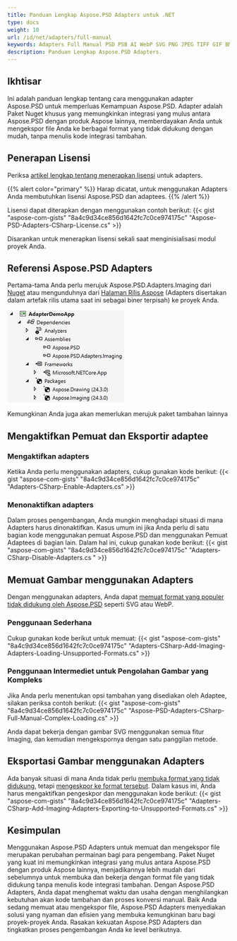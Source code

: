```yaml
---
title: Panduan Lengkap Aspose.PSD Adapters untuk .NET
type: docs
weight: 10
url: /id/net/adapters/full-manual
keywords: Adapters Full Manual PSD PSB AI WebP SVG PNG JPEG TIFF GIF BMP panduan awal cepat
description: Panduan Lengkap Aspose.PSD Adapters.
---
```


## Ikhtisar

Ini adalah panduan lengkap tentang cara menggunakan adapter Aspose.PSD untuk memperluas Kemampuan Aspose.PSD.
Adapter adalah Paket Nuget khusus yang memungkinkan integrasi yang mulus antara Aspose.PSD dengan produk Aspose lainnya, memberdayakan Anda untuk mengekspor file Anda ke berbagai format yang tidak didukung dengan mudah, tanpa menulis kode integrasi tambahan.

## Penerapan Lisensi

Periksa [artikel lengkap tentang menerapkan lisensi](/id/psd/net/adapters/license) untuk adapters.

{{% alert color="primary" %}} 
Harap dicatat, untuk menggunakan Adapters Anda membutuhkan lisensi Aspose.PSD dan adaptees. 
{{% /alert %}} 

Lisensi dapat diterapkan dengan menggunakan contoh berikut:
{{< gist "aspose-com-gists" "8a4c9d34ce856d1642fc7c0ce974175c" "Aspose-PSD-Adapters-CSharp-License.cs" >}}

Disarankan untuk menerapkan lisensi sekali saat menginisialisasi modul proyek Anda.

## Referensi Aspose.PSD Adapters

Pertama-tama Anda perlu merujuk Aspose.PSD.Adapters.Imaging dari [Nuget](https://www.nuget.org/aspose.psd.adapters.imaging) atau mengunduhnya dari [Halaman Rilis Aspose](https://releases.aspose.com/psd/net/) (Adapters disertakan dalam artefak rilis utama saat ini sebagai biner terpisah) ke proyek Anda.

![Referensi yang Diperlukan](references.png)

Kemungkinan Anda juga akan memerlukan merujuk paket tambahan lainnya


## Mengaktifkan Pemuat dan Eksportir adaptee

### Mengaktifkan adapters
Ketika Anda perlu menggunakan adapters, cukup gunakan kode berikut:
{{< gist "aspose-com-gists" "8a4c9d34ce856d1642fc7c0ce974175c" "Adapters-CSharp-Enable-Adapters.cs" >}}
 
 
### Menonaktifkan adapters
Dalam proses pengembangan, Anda mungkin menghadapi situasi di mana Adapters harus dinonaktifkan. Kasus umum ini jika Anda perlu di satu bagian kode menggunakan pemuat Aspose.PSD dan menggunakan Pemuat Adaptees di bagian lain. Dalam hal ini, cukup gunakan kode berikut:
{{< gist "aspose-com-gists" "8a4c9d34ce856d1642fc7c0ce974175c" "Adapters-CSharp-Disable-Adapters.cs " >}}

## Memuat Gambar menggunakan Adapters

Dengan menggunakan adapters, Anda dapat [memuat format yang populer tidak didukung oleh Aspose.PSD]((/id/net/adapters/load-unsupported-formats)) seperti SVG atau WebP.

### Penggunaan Sederhana
Cukup gunakan kode berikut untuk memuat:
{{< gist "aspose-com-gists" "8a4c9d34ce856d1642fc7c0ce974175c" "Adapters-CSharp-Add-Imaging-Adapters-Loading-Unsupported-Formats.cs" >}}

### Penggunaan Intermediet untuk Pengolahan Gambar yang Kompleks
Jika Anda perlu menentukan opsi tambahan yang disediakan oleh Adaptee, silakan periksa contoh berikut:
{{< gist "aspose-com-gists" "8a4c9d34ce856d1642fc7c0ce974175c" "Aspose-PSD-Adapters-CSharp-Full-Manual-Complex-Loading.cs" >}}

Anda dapat bekerja dengan gambar SVG menggunakan semua fitur Imaging, dan kemudian mengekspornya dengan satu panggilan metode.

## Eksportasi Gambar menggunakan Adapters

Ada banyak situasi di mana Anda tidak perlu [membuka format yang tidak didukung](/id/net/adapters/load-unsupported-formats), tetapi [mengeskpor ke format tersebut](/id/net/adapters/export-to-unsupported-formats). Dalam kasus ini, Anda harus mengaktifkan pengeskpor dan menggunakan kode berikut:
{{< gist "aspose-com-gists" "8a4c9d34ce856d1642fc7c0ce974175c" "Adapters-CSharp-Add-Imaging-Adapters-Exporting-to-Unsupported-Formats.cs" >}}

## Kesimpulan

Menggunakan Aspose.PSD Adapters untuk memuat dan mengekspor file merupakan perubahan permainan bagi para pengembang. Paket Nuget yang kuat ini memungkinkan integrasi yang mulus antara Aspose.PSD dengan produk Aspose lainnya, menjadikannya lebih mudah dari sebelumnya untuk membuka dan bekerja dengan format file yang tidak didukung tanpa menulis kode integrasi tambahan. Dengan Aspose.PSD Adapters, Anda dapat menghemat waktu dan usaha dengan menghilangkan kebutuhan akan kode tambahan dan proses konversi manual. Baik Anda sedang memuat atau mengekspor file, Aspose.PSD Adapters menyediakan solusi yang nyaman dan efisien yang membuka kemungkinan baru bagi proyek-proyek Anda. Rasakan kekuatan Aspose.PSD Adapters dan tingkatkan proses pengembangan Anda ke level berikutnya.

